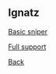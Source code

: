 ## Ignatz
[Basic sniper](https://rocdoc2.github.io/fe3h-discord-builds/Ignatz-sniper.html)

[Full support](https://rocdoc2.github.io/fe3h-discord-builds/Ignatz-support.html)

[Back](https://rocdoc2.github.io/fe3h-discord-builds/Golden-Deer.html)
